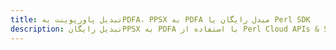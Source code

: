 ---title: تبدیل پاورپوینت بهPDFA، PPSX به PDFA مبدل رایگان یا Perl SDKdescription: تبدیل رایگانPPSX به PDFA با استفاده از Perl Cloud APIs & SDK. همچنین اسناد Microsoft PowerPoint را در Cloud ایجاد، ویرایش و رندر کنید.---
